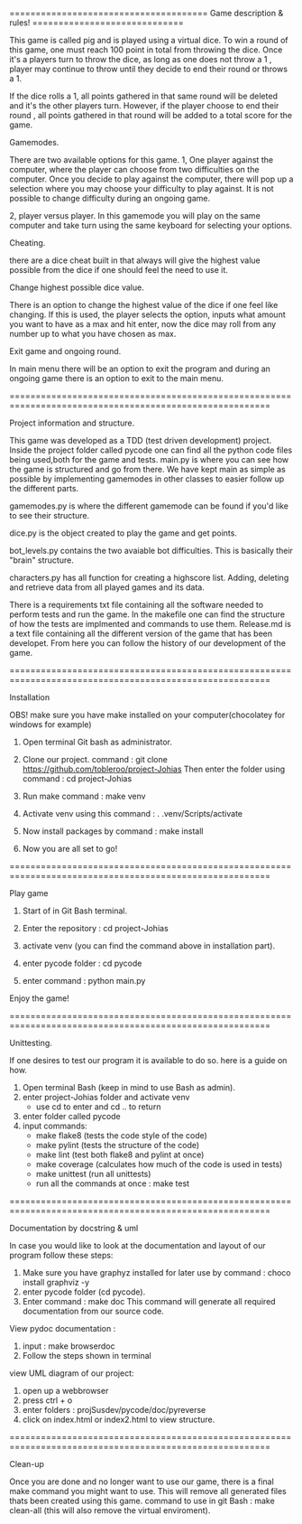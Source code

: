 
====================================== Game description & rules! =============================

This game is called pig and is played using a virtual dice. 
To win a round of this game, one must reach 100 point in total from throwing the dice.
Once it's a players turn to throw the dice, as long as one does not throw a 1 , 
player may continue to throw until they decide to end their round or throws a 1.

If the dice rolls a 1, all points gathered in that same round will be deleted and it's the 
other players turn.
However, if the player choose to end their round , all points gathered in that round will be added to 
a total score for the game.

Gamemodes. 

There are two available options for this game. 
1, One player against the computer, where the player can choose from two 
difficulties on the computer. Once you decide to play against the computer,
there will pop up a selection where you may choose your difficulty to play against.
It is not possible to change difficulty during an ongoing game.

2, player versus player. 
In this gamemode you will play on the same computer
and take turn using the same keyboard for selecting your options.

Cheating. 

there are a dice cheat built in that always will give the highest value possible
from the dice if one should feel the need to use it.

Change highest possible dice value.

There is an option to change the highest value of the dice if one feel like changing. 
If this is used, the player selects the option, inputs what amount you want to have as a max and hit enter, now
the dice may roll from any number up to what you have chosen as max. 

Exit game and ongoing round.

In main menu there will be an option to exit the program
and during an ongoing game there is an option to exit to the main menu. 

========================================================================================================

Project information and structure.

This game was developed as a TDD (test driven development) project.
Inside the project folder called pycode one can find all the python code files being used,both for the game and tests.
main.py is where you can see how the game is structured and go from there. We have kept main as simple as possible by implementing gamemodes in other classes to easier follow up the different parts. 

gamemodes.py is where the different gamemode can be found if you'd like to see their structure.

dice.py is the object created to play the game and get points. 

bot_levels.py contains the two avaiable bot difficulties. This is basically their "brain" structure.

characters.py has all function for creating a highscore list. Adding, deleting and retrieve data
from all played games and its data.

There is a requirements txt file containing all the software needed to perform tests and run the game. 
In the makefile one can find the structure of how the tests are implmented and commands to use them.
Release.md is a text file containing all the different version of the game that has been developet. From here you can
follow the history of our development of the game. 

========================================================================================================

Installation

OBS! make sure you have make installed on your computer(chocolatey for windows for example)

1. Open terminal Git bash as administrator. 
2. Clone our project.
   command : git clone https://github.com/tobleroo/project-Johias
   Then enter the folder using command : cd project-Johias
3. Run make command : make venv
4. Activate venv using this command : . .venv/Scripts/activate
5. Now install packages by command : make install

6. Now you are all set to go!

========================================================================================================

Play game

1. Start of in Git Bash terminal.
2. Enter the repository : cd project-Johias
3. activate venv (you can find the command above in installation part).
4. enter pycode folder : cd pycode

5. enter command : python main.py 

Enjoy the game! 

========================================================================================================

Unittesting.

If one desires to test our program it is available to do so. here is a guide on how. 

1. Open terminal Bash (keep in mind to use Bash as admin).
2. enter project-Johias folder and activate venv
   - use cd <foldername> to enter and cd .. to return
3. enter folder called pycode
4. input commands: 
    - make flake8 (tests the code style of the code)
    - make pylint (tests the structure of the code)
    - make lint (test both flake8 and pylint at once)
    - make coverage (calculates how much of the code is used in tests)
    - make unittest (run all unittests)
    - run all the commands at once : make test

========================================================================================================

Documentation by docstring & uml

In case you would like to look at the documentation and layout of our program follow these steps:

1. Make sure you have graphyz installed for later use by command : choco install graphviz -y
2. enter pycode folder (cd pycode).
3. Enter command : make doc
   This command will generate all required documentation from our source code.

View pydoc documentation :

1. input : make browserdoc
2. Follow the steps shown in terminal

view UML diagram of our project:

1. open up a webbrowser
2. press ctrl + o
3. enter folders : projSusdev/pycode/doc/pyreverse
4. click on index.html or index2.html to view structure.

========================================================================================================

Clean-up

Once you are done and no longer want to use our game, there is a final make command 
you might want to use. This will remove all generated files thats been created using this game.
command to use in git Bash : make clean-all  (this will also remove the virtual enviroment).


